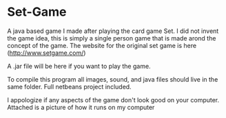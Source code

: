 # Set-Game
A java based game I made after playing the card game Set. I did not invent the game idea, this is simply a single person game that is made arond the concept of the game. The website for the original set game is here (http://www.setgame.com/)

A .jar file will be here if you want to play the game.

To compile this program all images, sound, and java files should live in the same folder.
Full netbeans project included.

I appologize if any aspects of the game don't look good on your computer. Attached is a picture of how it runs on my computer
